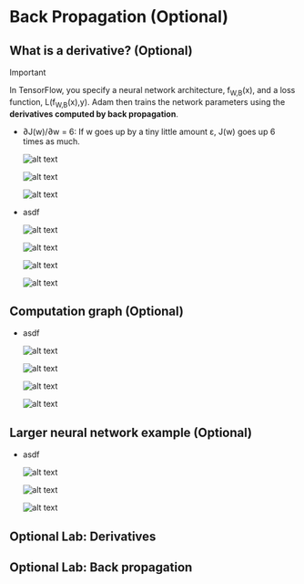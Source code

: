 # Back Propagation (Optional)

## What is a derivative? (Optional)

> [!IMPORTANT]
>
> In TensorFlow, you specify a neural network architecture, f<sub>W,B</sub>(x), and a loss function, L(f<sub>W,B</sub>(x),y). Adam then trains the network parameters using the **derivatives computed by back propagation**.

- ∂J(w)/∂w = 6: If w goes up by a tiny little amount ε, J(w) goes up 6 times as much.

  ![alt text](resources/notes/01.png)

  ![alt text](resources/notes/02.png)

  ![alt text](resources/notes/03.png)

- asdf

  ![alt text](resources/notes/04.png)

  ![alt text](resources/notes/05.png)

  ![alt text](resources/notes/06.png)

  ![alt text](resources/notes/07.png)

## Computation graph (Optional)

- asdf

  ![alt text](resources/notes/08.png)

  ![alt text](resources/notes/09.png)

  ![alt text](resources/notes/10.png)

  ![alt text](resources/notes/11.png)

## Larger neural network example (Optional)

- asdf

  ![alt text](resources/notes/12.png)

  ![alt text](resources/notes/13.png)

  ![alt text](resources/notes/14.png)

## Optional Lab: Derivatives

## Optional Lab: Back propagation
